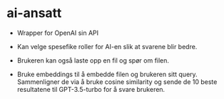 ﻿# ai-ansatt

- Wrapper for OpenAI sin API

- Kan velge spesefike roller for AI-en slik at svarene blir bedre.
- Brukeren kan også laste opp en fil og spør om filen. 

- Bruke embeddings til å embedde filen og brukeren sitt query. Sammenligner de via å bruke cosine similarity og sende de 10 beste resultatene til GPT-3.5-turbo for å svare brukeren.

